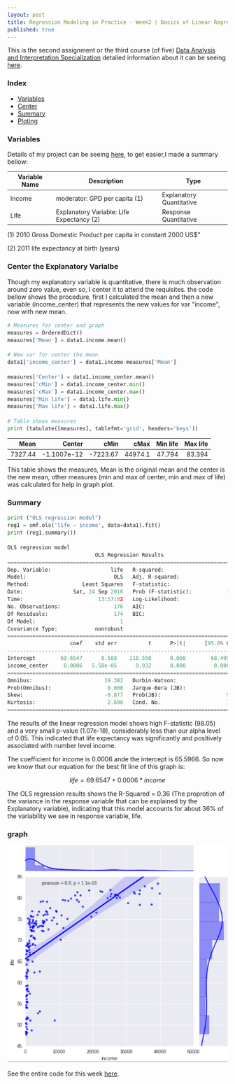 ```yaml
---
layout: post
title: Regression Modeling in Practice - Week2 | Basics of Linear Regression
published: true
---
```


This is the second assignment or the third course (of five)
[Data Analysis and Interpretation Specialization](https://www.coursera.org/specializations/data-analysis)
detailed information about it can be seeing [here](https://www.coursera.org/learn/data-visualization#).

### Index
+ [Variables](#variables)
+ [Center](#center)
+ [Summary](#summary)
+ [Ploting](#plot)

### <a name = "variables"></a>Variables

Details of my project can be seeing
[here](https://sidon.github.io/data-visualization-week1/), to get easier,I made a summary bellow:

|Variable Name|Description|Type|
|-------------|-----------|----|
|Income       |moderator: GPD per capita (1)|Explanatory Quantitative|
|Life         |Explanatory Variable: Life Expectancy (2)|Response Quantitative|

(1) 2010 Gross Domestic Product per capita in constant 2000 US$"

(2) 2011 life expectancy at birth (years)

### <a name = "center"></a>Center the Explanatory Varialbe
Though my explanatory variable is quantitative, there is much observation around
zero value, even so,  I center it to attend the requisites. the code bellow shows
the procedure, first I calculated the mean  and then a new variable (income_center)
that represents the new values for var "income", now with new mean.
```python
# Measures for center and graph
measures = OrderedDict()
measures['Mean'] = data1.income.mean()

# New var for center the mean
data1['income_center'] = data1.income-measures['Mean']

measures['Center'] = data1.income_center.mean()
measures['cMin'] = data1.income_center.min()
measures['cMax'] = data1.income_center.max()
measures['Min life'] = data1.life.min()
measures['Max life'] = data1.life.max()

# Table shows measures
print (tabulate([measures], tablefmt='grid', headers='keys'))
```
|    Mean |      Center |     cMin |    cMax |   Min life |   Max life |
|--------:|------------:|---------:|--------:|-----------:|-----------:|
| 7327.44 | -1.1007e-12 | -7223.67 | 44974.1 |     47.794 |     83.394 |

This table shows the measures, Mean is the original mean and the center is the new mean, other measures (min and max of center, min and max of life) was calculated for help in graph plot.


### <a name = "summary">Summary

```python
print ("OLS regression model")
reg1 = smf.ols('life ~ income', data=data1).fit()
print (reg1.summary())

OLS regression model
                            OLS Regression Results                            
==============================================================================
Dep. Variable:                   life   R-squared:                       0.362
Model:                            OLS   Adj. R-squared:                  0.358
Method:                 Least Squares   F-statistic:                     98.65
Date:                Sat, 24 Sep 2016   Prob (F-statistic):           1.07e-18
Time:                        13:57:02   Log-Likelihood:                -610.14
No. Observations:                 176   AIC:                             1224.
Df Residuals:                     174   BIC:                             1231.
Df Model:                           1                                         
Covariance Type:            nonrobust                                         
=================================================================================
                    coef    std err          t      P>|t|      [95.0% Conf. Int.]
---------------------------------------------------------------------------------
Intercept        69.6547      0.588    118.550      0.000        68.495    70.814
income_center     0.0006   5.58e-05      9.932      0.000         0.000     0.001
==============================================================================
Omnibus:                       19.382   Durbin-Watson:                   1.948
Prob(Omnibus):                  0.000   Jarque-Bera (JB):               23.222
Skew:                          -0.877   Prob(JB):                     9.06e-06
Kurtosis:                       2.698   Cond. No.                     1.05e+04
==============================================================================
```

The results of the linear regression model shows high F-statistic (98.05) and
a very small p-value (1.07e-18), considerably less than our alpha level of 0.05.
This indicated that life expectancy was significantly and positively associated
with number level income.

The coefficient for income is 0.0006 ande the intercept is 65.5966.
So now we know that our equation for the best fit line of this graph is:

```math
life = 69.6547 + 0.0006 * income
```

The OLS regression results shows the R-Squared = 0.36 (The proprotion of the
variance in the response variable that can be explained by the Explanatory
variable), indicating that this model accounts for about 36% of the variability
we see in response variable, life.

### <a name = "plot">graph

![plot](/images/joinplot1.png)


See the entire code for this week  [here](https://github.com/Sidon/Sidon.github.io/blob/master/_posts/bregession-w2-2.ipynb).
